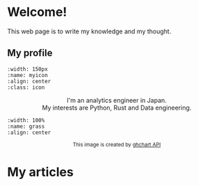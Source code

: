# Welcome!


This web page is to write my knowledge and my thought.


## My profile
```{image} ./icon.png
:width: 150px
:name: myicon
:align: center
:class: icon
```

<center>

I'm an analytics engineer in Japan.<br>
My interests are Python, Rust and Data engineering.

</center>

```{image} https://ghchart.rshah.org/yujikawa
:width: 100%
:name: grass
:align: center

```

<center>
<small>This image is created by <a href=https://ghchart.rshah.org/>ghchart API</a>
</small>
</center>

# My articles
```{tableofcontents}
```

